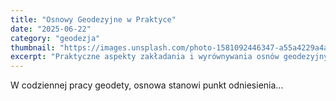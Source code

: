 ```yaml
---
title: "Osnowy Geodezyjne w Praktyce"
date: "2025-06-22"
category: "geodezja"
thumbnail: "https://images.unsplash.com/photo-1581092446347-a55a4229a4a7?q=80&w=1974"
excerpt: "Praktyczne aspekty zakładania i wyrównywania osnów geodezyjnych."
---
```


W codziennej pracy geodety, osnowa stanowi punkt odniesienia...

